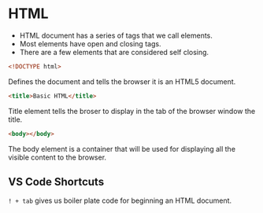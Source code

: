 # HTML

- HTML document has a series of tags that we call elements.
- Most elements have open and closing tags.
- There are a few elements that are considered self closing.

```html
<!DOCTYPE html>
```

Defines the document and tells the browser it is an HTML5 document.

```html
<title>Basic HTML</title>
```

Title element tells the broser to display in the tab of the browser window the title. 

```html
<body></body>
```
The body element is a container that will be used for displaying all the visible content to the browser.



## VS Code Shortcuts
`! + tab` gives us boiler plate code for beginning an HTML document.

